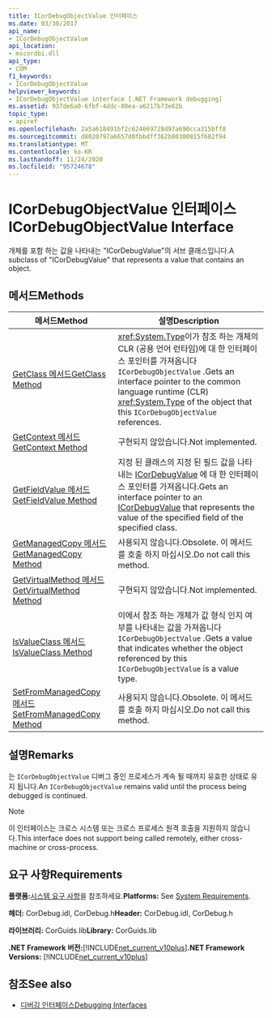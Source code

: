```yaml
---
title: ICorDebugObjectValue 인터페이스
ms.date: 03/30/2017
api_name:
- ICorDebugObjectValue
api_location:
- mscordbi.dll
api_type:
- COM
f1_keywords:
- ICorDebugObjectValue
helpviewer_keywords:
- ICorDebugObjectValue interface [.NET Framework debugging]
ms.assetid: 937de6a0-6fbf-4ddc-80ea-a6217b73e62b
topic_type:
- apiref
ms.openlocfilehash: 2a5a618491bf2c624669728d97a690cca315bff8
ms.sourcegitcommit: d8020797a6657d0fbbdff362b80300815f682f94
ms.translationtype: MT
ms.contentlocale: ko-KR
ms.lasthandoff: 11/24/2020
ms.locfileid: "95724678"
---
```

# <a name="icordebugobjectvalue-interface"></a><span data-ttu-id="e4cc2-102">ICorDebugObjectValue 인터페이스</span><span class="sxs-lookup"><span data-stu-id="e4cc2-102">ICorDebugObjectValue Interface</span></span>

<span data-ttu-id="e4cc2-103">개체를 포함 하는 값을 나타내는 "ICorDebugValue"의 서브 클래스입니다.</span><span class="sxs-lookup"><span data-stu-id="e4cc2-103">A subclass of "ICorDebugValue" that represents a value that contains an object.</span></span>  
  
## <a name="methods"></a><span data-ttu-id="e4cc2-104">메서드</span><span class="sxs-lookup"><span data-stu-id="e4cc2-104">Methods</span></span>  
  
|<span data-ttu-id="e4cc2-105">메서드</span><span class="sxs-lookup"><span data-stu-id="e4cc2-105">Method</span></span>|<span data-ttu-id="e4cc2-106">설명</span><span class="sxs-lookup"><span data-stu-id="e4cc2-106">Description</span></span>|  
|------------|-----------------|  
|[<span data-ttu-id="e4cc2-107">GetClass 메서드</span><span class="sxs-lookup"><span data-stu-id="e4cc2-107">GetClass Method</span></span>](icordebugobjectvalue-getclass-method.md)|<span data-ttu-id="e4cc2-108"><xref:System.Type>이가 참조 하는 개체의 CLR (공용 언어 런타임)에 대 한 인터페이스 포인터를 가져옵니다 `ICorDebugObjectValue` .</span><span class="sxs-lookup"><span data-stu-id="e4cc2-108">Gets an interface pointer to the common language runtime (CLR) <xref:System.Type> of the object that this `ICorDebugObjectValue` references.</span></span>|  
|[<span data-ttu-id="e4cc2-109">GetContext 메서드</span><span class="sxs-lookup"><span data-stu-id="e4cc2-109">GetContext Method</span></span>](icordebugobjectvalue-getcontext-method.md)|<span data-ttu-id="e4cc2-110">구현되지 않았습니다.</span><span class="sxs-lookup"><span data-stu-id="e4cc2-110">Not implemented.</span></span>|  
|[<span data-ttu-id="e4cc2-111">GetFieldValue 메서드</span><span class="sxs-lookup"><span data-stu-id="e4cc2-111">GetFieldValue Method</span></span>](icordebugobjectvalue-getfieldvalue-method.md)|<span data-ttu-id="e4cc2-112">지정 된 클래스의 지정 된 필드 값을 나타내는 [ICorDebugValue](icordebugvalue-interface.md) 에 대 한 인터페이스 포인터를 가져옵니다.</span><span class="sxs-lookup"><span data-stu-id="e4cc2-112">Gets an interface pointer to an [ICorDebugValue](icordebugvalue-interface.md) that represents the value of the specified field of the specified class.</span></span>|  
|[<span data-ttu-id="e4cc2-113">GetManagedCopy 메서드</span><span class="sxs-lookup"><span data-stu-id="e4cc2-113">GetManagedCopy Method</span></span>](icordebugobjectvalue-getmanagedcopy-method.md)|<span data-ttu-id="e4cc2-114">사용되지 않습니다.</span><span class="sxs-lookup"><span data-stu-id="e4cc2-114">Obsolete.</span></span> <span data-ttu-id="e4cc2-115">이 메서드를 호출 하지 마십시오.</span><span class="sxs-lookup"><span data-stu-id="e4cc2-115">Do not call this method.</span></span>|  
|[<span data-ttu-id="e4cc2-116">GetVirtualMethod 메서드</span><span class="sxs-lookup"><span data-stu-id="e4cc2-116">GetVirtualMethod Method</span></span>](icordebugobjectvalue-getvirtualmethod-method.md)|<span data-ttu-id="e4cc2-117">구현되지 않았습니다.</span><span class="sxs-lookup"><span data-stu-id="e4cc2-117">Not implemented.</span></span>|  
|[<span data-ttu-id="e4cc2-118">IsValueClass 메서드</span><span class="sxs-lookup"><span data-stu-id="e4cc2-118">IsValueClass Method</span></span>](icordebugobjectvalue-isvalueclass-method.md)|<span data-ttu-id="e4cc2-119">이에서 참조 하는 개체가 값 형식 인지 여부를 나타내는 값을 가져옵니다 `ICorDebugObjectValue` .</span><span class="sxs-lookup"><span data-stu-id="e4cc2-119">Gets a value that indicates whether the object referenced by this `ICorDebugObjectValue` is a value type.</span></span>|  
|[<span data-ttu-id="e4cc2-120">SetFromManagedCopy 메서드</span><span class="sxs-lookup"><span data-stu-id="e4cc2-120">SetFromManagedCopy Method</span></span>](icordebugobjectvalue-setfrommanagedcopy-method.md)|<span data-ttu-id="e4cc2-121">사용되지 않습니다.</span><span class="sxs-lookup"><span data-stu-id="e4cc2-121">Obsolete.</span></span> <span data-ttu-id="e4cc2-122">이 메서드를 호출 하지 마십시오.</span><span class="sxs-lookup"><span data-stu-id="e4cc2-122">Do not call this method.</span></span>|  
  
## <a name="remarks"></a><span data-ttu-id="e4cc2-123">설명</span><span class="sxs-lookup"><span data-stu-id="e4cc2-123">Remarks</span></span>  

 <span data-ttu-id="e4cc2-124">는 `ICorDebugObjectValue` 디버그 중인 프로세스가 계속 될 때까지 유효한 상태로 유지 됩니다.</span><span class="sxs-lookup"><span data-stu-id="e4cc2-124">An `ICorDebugObjectValue` remains valid until the process being debugged is continued.</span></span>  
  
> [!NOTE]
> <span data-ttu-id="e4cc2-125">이 인터페이스는 크로스 시스템 또는 크로스 프로세스 원격 호출을 지원하지 않습니다.</span><span class="sxs-lookup"><span data-stu-id="e4cc2-125">This interface does not support being called remotely, either cross-machine or cross-process.</span></span>  
  
## <a name="requirements"></a><span data-ttu-id="e4cc2-126">요구 사항</span><span class="sxs-lookup"><span data-stu-id="e4cc2-126">Requirements</span></span>  

 <span data-ttu-id="e4cc2-127">**플랫폼:**[시스템 요구 사항](../../get-started/system-requirements.md)을 참조하세요.</span><span class="sxs-lookup"><span data-stu-id="e4cc2-127">**Platforms:** See [System Requirements](../../get-started/system-requirements.md).</span></span>  
  
 <span data-ttu-id="e4cc2-128">**헤더:** CorDebug.idl, CorDebug.h</span><span class="sxs-lookup"><span data-stu-id="e4cc2-128">**Header:** CorDebug.idl, CorDebug.h</span></span>  
  
 <span data-ttu-id="e4cc2-129">**라이브러리:** CorGuids.lib</span><span class="sxs-lookup"><span data-stu-id="e4cc2-129">**Library:** CorGuids.lib</span></span>  
  
 <span data-ttu-id="e4cc2-130">**.NET Framework 버전:**[!INCLUDE[net_current_v10plus](../../../../includes/net-current-v10plus-md.md)]</span><span class="sxs-lookup"><span data-stu-id="e4cc2-130">**.NET Framework Versions:** [!INCLUDE[net_current_v10plus](../../../../includes/net-current-v10plus-md.md)]</span></span>  
  
## <a name="see-also"></a><span data-ttu-id="e4cc2-131">참조</span><span class="sxs-lookup"><span data-stu-id="e4cc2-131">See also</span></span>

- [<span data-ttu-id="e4cc2-132">디버깅 인터페이스</span><span class="sxs-lookup"><span data-stu-id="e4cc2-132">Debugging Interfaces</span></span>](debugging-interfaces.md)
